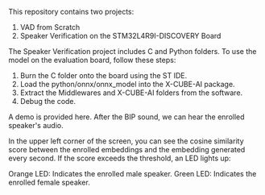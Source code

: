This repository contains two projects:

1. VAD from Scratch
2. Speaker Verification on the STM32L4R9I-DISCOVERY Board

The Speaker Verification project includes C and Python folders.
To use the model on the evaluation board, follow these steps:

1. Burn the C folder onto the board using the ST IDE.
2. Load the python/onnx/onnx_model into the X-CUBE-AI package.
3. Extract the Middlewares and X-CUBE-AI folders from the software.
4. Debug the code.

A demo is provided here.
After the BIP sound, we can hear the enrolled speaker's audio.

In the upper left corner of the screen, you can see the cosine similarity score between the enrolled embeddings and the embedding generated every second.
If the score exceeds the threshold, an LED lights up:

Orange LED: Indicates the enrolled male speaker.
Green LED: Indicates the enrolled female speaker.
